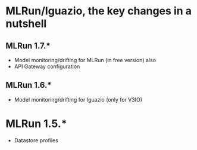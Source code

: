 # MLRun/Iguazio, the key changes in a nutshell

## MLRun 1.7.*
 - Model monitoring/drifting for MLRun (in free version) also
 - API Gateway configuration

## MLRun 1.6.*
 - Model monitoring/drifting for Iguazio (only for V3IO)

# MLRun 1.5.*
 - Datastore profiles
